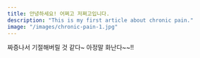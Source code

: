 ```yaml
---
title: 안녕하세요! 어쩌고 저쩌고입니다.
description: "This is my first article about chronic pain."
image: "/images/chronic-pain-1.jpg"
---
```


짜증나서 기절해버릴 것 같다~ 아정말 화난다~~!!
